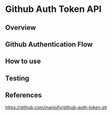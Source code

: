 # Github Auth Token API


## Overview

## Github Authentication Flow

## How to use

## Testing


## References

https://github.com/manjufy/github-auth-token.git
